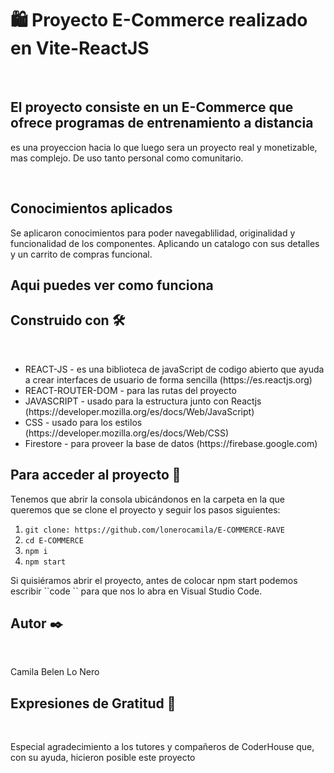 # 🛍️ Proyecto E-Commerce realizado en Vite-ReactJS

<br/> 


## El proyecto consiste en un E-Commerce que ofrece programas de entrenamiento a distancia 

<p> es una proyeccion hacia lo que luego sera un proyecto real y monetizable, mas complejo. De uso tanto personal como comunitario. </p>
 
 <br/> 


## Conocimientos aplicados

<p>
Se aplicaron conocimientos para poder navegablilidad, originalidad y funcionalidad de los componentes. Aplicando un catalogo con sus detalles y un carrito de compras funcional. <p>


## Aqui puedes ver como funciona 

<!-- Gif -->



<h2>Construido con 🛠️ </h2>
<br>
<ul>
<li>REACT-JS - es una biblioteca de javaScript de codigo abierto que ayuda a crear interfaces de usuario de forma sencilla (https://es.reactjs.org)</li>
<li>REACT-ROUTER-DOM - para las rutas del proyecto</li>
<li> JAVASCRIPT - usado para la estructura junto con Reactjs (https://developer.mozilla.org/es/docs/Web/JavaScript)</li>
<li> CSS - usado para los estilos (https://developer.mozilla.org/es/docs/Web/CSS) </li>
<li>Firestore - para proveer la base de datos (https://firebase.google.com)</li>
 </ul>

<h2>Para acceder al proyecto 🚀 </h2>
<p> Tenemos que abrir la consola ubicándonos en la carpeta en la que queremos que se clone el proyecto y seguir los pasos siguientes:</p>

 1. `git clone: https://github.com/lonerocamila/E-COMMERCE-RAVE   `
 2. ` cd E-COMMERCE `
 3. ` npm i  `
 4. ` npm start `

 <p>Si quisiéramos abrir el proyecto, antes de colocar npm start podemos escribir ``code `` para que nos lo abra en Visual Studio Code.</p>

<h2>Autor ✒️ </h2>
<br>
<p>Camila Belen Lo Nero</p>

<h2>Expresiones de Gratitud 🎁</h2>
<br>
<p>Especial agradecimiento a los tutores y compañeros de CoderHouse que, con su ayuda, hicieron posible este proyecto </p> 